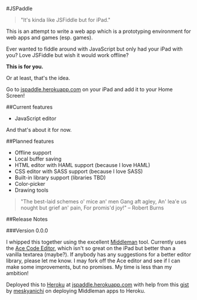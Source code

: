 #JSPaddle
> "It's kinda like JSFiddle but for iPad."

This is an attempt to write a web app which is a prototyping environment for web apps and games (esp. games).

Ever wanted to fiddle around with JavaScript but only had your iPad with you? Love JSFiddle but wish it would work offline?

**This is for you.**

Or at least, that's the idea.

Go to [jspaddle.herokuapp.com](http://jspaddle.herokuapp.com/) on your iPad and add it to your Home Screen!

##Current features

* JavaScript editor

And that's about it for now.

##Planned features

* Offline support
* Local buffer saving
* HTML editor with HAML support (because I love HAML)
* CSS editor with SASS support (because I love SASS)
* Built-in library support (libraries TBD)
* Color-picker
* Drawing tools

> "The best-laid schemes o' mice an' men
> Gang aft agley,
> An' lea'e us nought but grief an' pain,
> For promis'd joy!" 
> – Robert Burns

##Release Notes

###Version 0.0.0

I whipped this together using the excellent [Middleman](http://middlemanapp.com/) tool. Currently uses the [Ace Code Editor](http://ace.ajax.org/), which isn't so great on the iPad but better than a vanilla textarea (maybe?). If anybody has any suggestions for a better editor library, please let me know. I may fork off the Ace editor and see if I can make some improvements, but no promises. My time is less than my ambition!

Deployed this to [Heroku](http://www.heroku.com/) at [jspaddle.herokuapp.com](http://jspaddle.herokuapp.com/) with help from this [gist](https://gist.github.com/1718367) by [meskyanichi](https://github.com/meskyanichi) on deploying Middleman apps to Heroku.